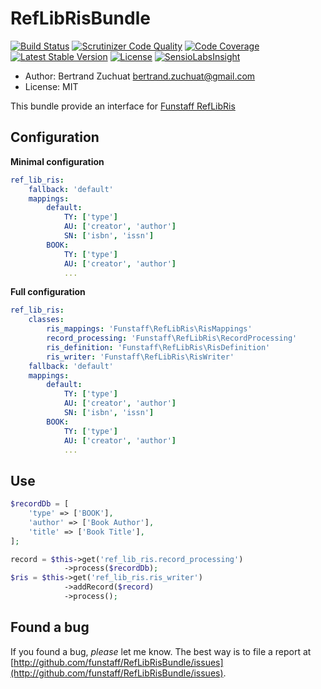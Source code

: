 RefLibRisBundle
===

[![Build Status](https://travis-ci.org/Funstaff/RefLibRisBundle.svg?branch=master)](https://travis-ci.org/Funstaff/RefLibRisBundle)
[![Scrutinizer Code Quality](https://scrutinizer-ci.com/g/Funstaff/RefLibRisBundle/badges/quality-score.png?b=master)](https://scrutinizer-ci.com/g/Funstaff/RefLibRisBundle/?branch=master)
[![Code Coverage](https://scrutinizer-ci.com/g/Funstaff/RefLibRisBundle/badges/coverage.png?b=master)](https://scrutinizer-ci.com/g/Funstaff/RefLibRisBundle/?branch=master)
[![Latest Stable Version](https://poser.pugx.org/funstaff/ref-lib-ris-bundle/v/stable)](https://packagist.org/packages/funstaff/ref-lib-ris-bundle)
[![License](https://poser.pugx.org/funstaff/ref-lib-ris-bundle/license)](https://packagist.org/packages/funstaff/ref-lib-ris-bundle)
[![SensioLabsInsight](https://insight.sensiolabs.com/projects/f7eaf3b4-f3a8-4918-b701-8e5f8237cfba/mini.png)](https://insight.sensiolabs.com/projects/f7eaf3b4-f3a8-4918-b701-8e5f8237cfba)

* Author: Bertrand Zuchuat <bertrand.zuchuat@gmail.com>
* License: MIT

This bundle provide an interface for [Funstaff RefLibRis](https://github.com/Funstaff/RefLibRis)


## Configuration

__Minimal configuration__
```yml
ref_lib_ris:
    fallback: 'default'
    mappings:
        default:
            TY: ['type']
            AU: ['creator', 'author']
            SN: ['isbn', 'issn']
        BOOK:
            TY: ['type']
            AU: ['creator', 'author']
            ...
```

__Full configuration__
```yml
ref_lib_ris:
    classes:
        ris_mappings: 'Funstaff\RefLibRis\RisMappings'
        record_processing: 'Funstaff\RefLibRis\RecordProcessing'
        ris_definition: 'Funstaff\RefLibRis\RisDefinition'
        ris_writer: 'Funstaff\RefLibRis\RisWriter'
    fallback: 'default'
    mappings:
        default:
            TY: ['type']
            AU: ['creator', 'author']
            SN: ['isbn', 'issn']
        BOOK:
            TY: ['type']
            AU: ['creator', 'author']
            ...
```

## Use
```php
$recordDb = [
    'type' => ['BOOK'],
    'author' => ['Book Author'],
    'title' => ['Book Title'],
];

record = $this->get('ref_lib_ris.record_processing')
            ->process($recordDb);
$ris = $this->get('ref_lib_ris.ris_writer')
            ->addRecord($record)
            ->process();
```

## Found a bug

If you found a bug, *please* let me know. The best way is to file a report at 
[http://github.com/funstaff/RefLibRisBundle/issues](http://github.com/funstaff/RefLibRisBundle/issues).
